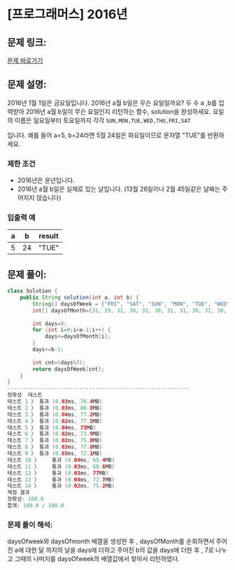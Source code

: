 # [프로그래머스] 2016년

## 문제 링크:

[문제 바로가기](https://school.programmers.co.kr/learn/courses/30/lessons/12901)

## 문제 설명:

2016년 1월 1일은 금요일입니다. 2016년 a월 b일은 무슨 요일일까요? 두 수 a ,b를 입력받아 2016년 a월 b일이 무슨 요일인지 리턴하는 함수, solution을 완성하세요. 요일의 이름은 일요일부터 토요일까지 각각 `SUN,MON,TUE,WED,THU,FRI,SAT`

입니다. 예를 들어 a=5, b=24라면 5월 24일은 화요일이므로 문자열 "TUE"를 반환하세요.

### 제한 조건

- 2016년은 윤년입니다.
- 2016년 a월 b일은 실제로 있는 날입니다. (13월 26일이나 2월 45일같은 날짜는 주어지지 않습니다)

### **입출력 예**

| a | b | result |
| --- | --- | --- |
| 5 | 24 | "TUE" |

## 문제 풀이:

```java
class Solution {
    public String solution(int a, int b) {
        String[] daysOfWeek = {"FRI", "SAT", "SUN", "MON", "TUE", "WED", "THU"};
        int[] daysOfMonth={31, 29, 31, 30, 31, 30, 31, 31, 30, 31, 30, 31};
        
        int days=0;
        for (int i=0;i<a-1;i++) {
            days+=daysOfMonth[i];
        }
        days+=b-1;
        
        int cnt=(days%7);
        return daysOfWeek[cnt];
    }
}
----------------------------------------------------------
정확성  테스트
테스트 1 〉	통과 (0.03ms, 76.4MB)
테스트 2 〉	통과 (0.03ms, 80.8MB)
테스트 3 〉	통과 (0.04ms, 77.2MB)
테스트 4 〉	통과 (0.02ms, 77.5MB)
테스트 5 〉	통과 (0.04ms, 73MB)
테스트 6 〉	통과 (0.02ms, 73.9MB)
테스트 7 〉	통과 (0.02ms, 75.8MB)
테스트 8 〉	통과 (0.03ms, 77.8MB)
테스트 9 〉	통과 (0.03ms, 72.1MB)
테스트 10 〉	통과 (0.04ms, 65.4MB)
테스트 11 〉	통과 (0.03ms, 68.6MB)
테스트 12 〉	통과 (0.03ms, 77MB)
테스트 13 〉	통과 (0.04ms, 72.7MB)
테스트 14 〉	통과 (0.02ms, 75.2MB)
채점 결과
정확성: 100.0
합계: 100.0 / 100.0
```

### **문제 풀이 해석:**

daysOfweek와 daysOfmonth 배열을 생성한 후 , daysOfMonth를 순회하면서 주어진 a에 대한 달 까지의 날을 days에 더하고 주어진 b의 값을 days에 더한 후 , 7로 나누고 그때의 나머지를 daysOfweek의 배열값에서 찾아서 리턴하였다.